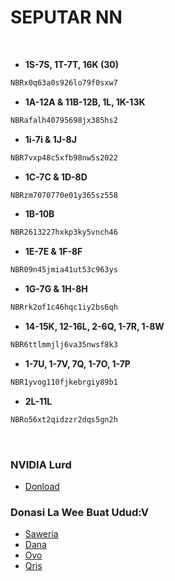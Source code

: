 # SEPUTAR NN

<br>

- **1S-7S, 1T-7T, 16K (30)**
```bash
NBRx0q63a0s926lo79f0sxw7
```
- **1A-12A & 11B-12B, 1L, 1K-13K**
```sh
NBRafalh40795698jx385hs2
```
- **1i-7i & 1J-8J**
```bash
NBR7vxp48c5xfb98nw5s2022
```
- **1C-7C & 1D-8D**
```sh
NBRzm7070770e01y365sz558
```
- **1B-10B**
```bash
NBR2613227hxkp3ky5vnch46
```
- **1E-7E & 1F-8F**
```sh
NBR09n45jmia41ut53c963ys
```
- **1G-7G & 1H-8H**
```bash
NBRrk2of1c46hqc1iy2bs6qh
```
- **14-15K, 12-16L,  2-6Q, 1-7R, 1-8W**
```sh
NBR6ttlmmjlj6va35nwsf8k3
```
- **1-7U, 1-7V, 7Q, 1-7O, 1-7P**
```bash
NBR1yvog110fjkebrgiy89b1
```
- **2L-11L**
```sh
NBRo56xt2qidzzr2dqs5gn2h
```
<br>


### NVIDIA Lurd

- [Donload](https://filetransfer.io/data-package/4b2g7KeM#link)


### Donasi La Wee Buat Udud:V

- [Saweria](https://saweria.co/IyansMD)
- [Dana](https://telegra.ph/file/0180a2ffaa5b0e38190da.jpg)
- [Ovo](https://telegra.ph/file/c1c731ade61ffb6259b2a.jpg)
- [Qris](https://telegra.ph/file/370d9f88d52a546c0064e.jpg)
